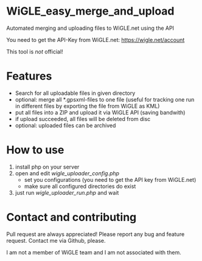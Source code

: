 # WiGLE_easy_merge_and_upload
Automated merging and uploading files to WiGLE.net using the API

You need to get the API-Key from WiGLE.net: https://wigle.net/account

This tool is _not_ official!

# Features
+ Search for all uploadable files in given directory
+ optional: merge all *.gpsxml-files to one file (useful for tracking one run in different files by exporting the file from WiGLE as KML)
+ put all files into a ZIP and upload it via WiGLE API (saving bandwith)
+ if upload succeeded, all files will be deleted from disc
+ optional: uploaded files can be archived

# How to use

1. install php on your server
2. open and edit _wigle_uploader_config.php_
    * set you configurations (you need to get the API key from WiGLE.net)
    * make sure all configured directories do exist
3. just run _wigle_uploader_run.php_ and wait

# Contact and contributing
Pull request are always appreciated!
Please report any bug and feature request.
Contact me via Github, please.

I am not a member of WiGLE team and I am not associated with them.